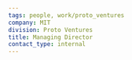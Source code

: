 ```yaml
---
tags: people, work/proto_ventures
company: MIT
division: Proto Ventures
title: Managing Director
contact_type: internal
---
```

